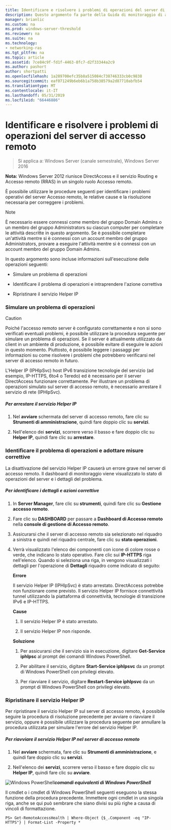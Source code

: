 ```yaml
---
title: Identificare e risolvere i problemi di operazioni del server di accesso remoto
description: Questo argomento fa parte della Guida di monitoraggio di accesso remoto e l'Accounting in Windows Server 2016.
manager: brianlic
ms.custom: na
ms.prod: windows-server-threshold
ms.reviewer: na
ms.suite: na
ms.technology:
- networking-ras
ms.tgt_pltfrm: na
ms.topic: article
ms.assetid: 7ce84c9f-fd1f-4463-8fc7-d2f33344a2c9
ms.author: pashort
author: shortpatti
ms.openlocfilehash: 1a289700efc35b8a515084c738746333cb0c9838
ms.sourcegitcommit: eaf071249b6eb6b1a758b38579a2d87710abfb54
ms.translationtype: MT
ms.contentlocale: it-IT
ms.lasthandoff: 05/31/2019
ms.locfileid: "66446886"
---
```

# <a name="identify-and-resolve-remote-access-server-operations-problems"></a>Identificare e risolvere i problemi di operazioni del server di accesso remoto

>Si applica a: Windows Server (canale semestrale), Windows Server 2016

**Nota:** Windows Server 2012 riunisce DirectAccess e il servizio Routing e Accesso remoto (RRAS) in un singolo ruolo Accesso remoto.  
  
È possibile utilizzare le procedure seguenti per identificare i problemi operativi del server Accesso remoto, le relative cause e la risoluzione necessaria per correggere i problemi.  
  
> [!NOTE]  
> È necessario essere connessi come membro del gruppo Domain Admins o un membro del gruppo Administrators su ciascun computer per completare le attività descritte in questo argomento. Se è possibile completare un'attività mentre si è connessi con un account membro del gruppo Administrators, provare a eseguire l'attività mentre si è connessi con un account membro del gruppo Domain Admins.  
  
In questo argomento sono incluse informazioni sull'esecuzione delle operazioni seguenti:  
  
- Simulare un problema di operazioni  
  
- Identificare il problema di operazioni e intraprendere l'azione correttiva  
  
- Ripristinare il servizio Helper IP  
  
### <a name="BKMK_Simulate"></a>Simulare un problema di operazioni  
  
> [!CAUTION]  
> Poiché l'accesso remoto server è configurato correttamente e non si sono verificati eventuali problemi, è possibile utilizzare la procedura seguente per simulare un problema di operazioni. Se il server è attualmente utilizzato da client in un ambiente di produzione, è possibile evitare di eseguire le azioni in questo momento. Piuttosto, è possibile leggere i passaggi per informazioni su come risolvere i problemi che potrebbero verificarsi nel server di accesso remoto in futuro.  
  
L'Helper IP (IPHlpSvc) host IPv6 transizione tecnologie del servizio (ad esempio, IP-HTTPS, 6to4 o Teredo) ed è necessario per il server DirectAccess funzionare correttamente. Per illustrare un problema di operazioni simulato sul server di accesso remoto, è necessario arrestare il servizio di rete (IPHlpSvc).  
  
##### <a name="to-stop-the-ip-helper-service"></a>Per arrestare il servizio Helper IP  
  
1.  Nel **avviare** schermata del server di accesso remoto, fare clic su **Strumenti di amministrazione**, quindi fare doppio clic su **servizi**.  
  
2.  Nell'elenco dei **servizi**, scorrere verso il basso e fare doppio clic su **Helper IP**, quindi fare clic su **arrestare**.  
  
### <a name="BKMK_Identify"></a>Identificare il problema di operazioni e adottare misure correttive  
La disattivazione del servizio Helper IP causerà un errore grave nel server di accesso remoto. Il dashboard di monitoraggio viene visualizzato lo stato di operazioni del server e i dettagli del problema.  
  
##### <a name="to-identify-the-details-and-take-corrective-action"></a>Per identificare i dettagli e azioni correttive  
  
1.  In **Server Manager**, fare clic su **strumenti**, quindi fare clic su **Gestione accesso remoto**.  
  
2.  Fare clic su **DASHBOARD** per passare a **Dashboard di Accesso remoto** nella **console di gestione di Accesso remoto**.  
  
3.  Assicurarsi che il server di accesso remoto sia selezionato nel riquadro a sinistra e quindi nel riquadro centrale, fare clic su **stato operazioni**.  
  
4.  Verrà visualizzato l'elenco dei componenti con icone di colore rosse o verde, che indicano lo stato operativo. Fare clic sui **IP-HTTPS** riga nell'elenco. Quando si seleziona una riga, in vengono visualizzati i dettagli per l'operazione di **Dettagli** riquadro come indicato di seguito:  
  
    **Errore**  
  
    Il servizio Helper IP (IPHlpSvc) è stato arrestato. DirectAccess potrebbe non funzionare come previsto. Il servizio Helper IP fornisce connettività tunnel utilizzando la piattaforma di connettività, tecnologie di transizione IPv6 e IP-HTTPS.  
  
    **Cause**  
  
    1.  Il servizio Helper IP è stato arrestato.  
  
    2.  Il servizio Helper IP non risponde.  
  
    **Soluzione**  
  
    1.  Per assicurarsi che il servizio sia in esecuzione, digitare **Get-Service iphlpsc** al prompt dei comandi Windows PowerShell.  
  
    2.  Per abilitare il servizio, digitare **Start-Service iphlpsvc** da un prompt di Windows PowerShell con privilegi elevato.  
  
    3.  Per riavviare il servizio, digitare **Restart-Service iphlpsvc** da un prompt di Windows PowerShell con privilegi elevato.  
  
### <a name="BKMK_Restart"></a>Ripristinare il servizio Helper IP  
Per ripristinare il servizio Helper IP sul server di accesso remoto, è possibile seguire la procedura di risoluzione precedente per avviare o riavviare il servizio, oppure è possibile utilizzare la procedura seguente per annullare la procedura utilizzata per simulare l'errore del servizio Helper IP.  
  
##### <a name="to-restart-the-ip-helper-service-on-the-remote-access-server"></a>Per riavviare il servizio Helper IP nel server di accesso remoto  
  
1.  Nel **avviare** schermata, fare clic su **Strumenti di amministrazione**, e quindi fare doppio clic su **servizi**.  
  
2.  Nell'elenco dei **servizi**, scorrere verso il basso e fare doppio clic su **Helper IP**, quindi fare clic su **avviare**.  
  
![Windows PowerShell](../../../media/Identify-and-resolve-Remote-Access-server-operations-problems/PowerShellLogoSmall.gif)***<em>comandi equivalenti di Windows PowerShell</em>***  
  
Il cmdlet o i cmdlet di Windows PowerShell seguenti eseguono la stessa funzione della procedura precedente. Immettere ogni cmdlet in una singola riga, anche se qui può sembrare che siano divisi su più righe a causa di vincoli di formattazione.  
  
```  
PS> Get-RemoteAccessHealth | Where-Object {$_.Component -eq "IP-HTTPS"} | Format-List -Property *  
```  
  


